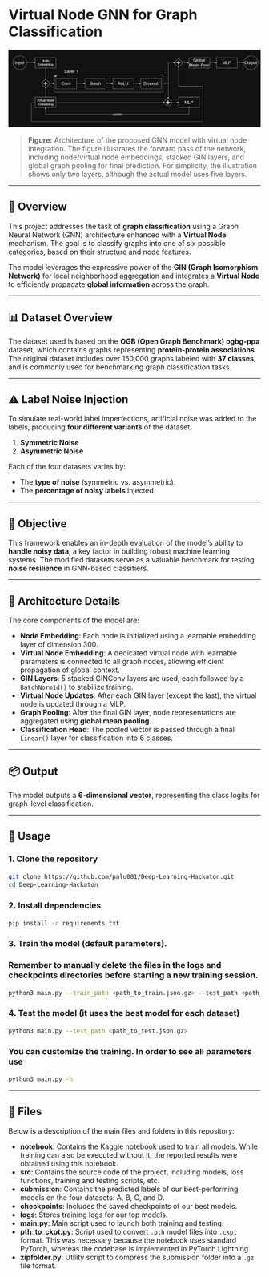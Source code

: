 # Virtual Node GNN for Graph Classification

![Model Architecture](./images/OurNet.png)

> **Figure:** Architecture of the proposed GNN model with virtual node integration. The figure illustrates the forward pass of the network, including node/virtual node embeddings, stacked GIN layers, and global graph pooling for final prediction. For simplicity, the illustration shows only two layers, although the actual model uses five layers.

---

## 🧠 Overview

This project addresses the task of **graph classification** using a Graph Neural Network (GNN) architecture enhanced with a **Virtual Node** mechanism. The goal is to classify graphs into one of six possible categories, based on their structure and node features.

The model leverages the expressive power of the **GIN (Graph Isomorphism Network)** for local neighborhood aggregation and integrates a **Virtual Node** to efficiently propagate **global information** across the graph.

---

## 📊 Dataset Overview

The dataset used is based on the **OGB (Open Graph Benchmark) ogbg-ppa** dataset, which contains graphs representing **protein-protein associations**. The original dataset includes over 150,000 graphs labeled with **37 classes**, and is commonly used for benchmarking graph classification tasks.

---

## ⚠️ Label Noise Injection

To simulate real-world label imperfections, artificial noise was added to the labels, producing **four different variants** of the dataset:

1. **Symmetric Noise**
2. **Asymmetric Noise**

Each of the four datasets varies by:
- The **type of noise** (symmetric vs. asymmetric).
- The **percentage of noisy labels** injected.

---

## 🎯 Objective

This framework enables an in-depth evaluation of the model’s ability to **handle noisy data**, a key factor in building robust machine learning systems. The modified datasets serve as a valuable benchmark for testing **noise resilience** in GNN-based classifiers.

---

## 🧱 Architecture Details

The core components of the model are:

- **Node Embedding**: Each node is initialized using a learnable embedding layer of dimension 300.
- **Virtual Node Embedding**: A dedicated virtual node with learnable parameters is connected to all graph nodes, allowing efficient propagation of global context.
- **GIN Layers**: 5 stacked GINConv layers are used, each followed by a `BatchNorm1d()` to stabilize training.
- **Virtual Node Updates**: After each GIN layer (except the last), the virtual node is updated through a MLP.
- **Graph Pooling**: After the final GIN layer, node representations are aggregated using **global mean pooling**.
- **Classification Head**: The pooled vector is passed through a final `Linear()` layer for classification into 6 classes.

---

## 📦 Output

The model outputs a **6-dimensional vector**, representing the class logits for graph-level classification.

---

## 🧪 Usage

### 1. Clone the repository

```bash
git clone https://github.com/palu001/Deep-Learning-Hackaton.git
cd Deep-Learning-Hackaton
```
### 2. Install dependencies
```bash
pip install -r requirements.txt
```

### 3. Train the model (default parameters).
### Remember to manually delete the files in the logs and checkpoints directories before starting a new training session.
```bash
python3 main.py --train_path <path_to_train.json.gz> --test_path <path_to_test.json.gz>
```

### 4. Test the model (it uses the best model for each dataset)
```bash
python3 main.py --test_path <path_to_test.json.gz>
```

### You can customize the training. In order to see all parameters use
```bash
python3 main.py -h
```

---

## 📁 Files

Below is a description of the main files and folders in this repository:

- **notebook**: Contains the Kaggle notebook used to train all models. While training can also be executed without it, the reported results were obtained using this notebook.
- **src**: Contains the source code of the project, including models, loss functions, training and testing scripts, etc.
- **submission**: Contains the predicted labels of our best-performing models on the four datasets: A, B, C, and D.
- **checkpoints**: Includes the saved checkpoints of our best models.
- **logs**: Stores training logs for our top models.
- **main.py**: Main script used to launch both training and testing.
- **pth_to_ckpt.py**: Script used to convert `.pth` model files into `.ckpt` format. This was necessary because the notebook uses standard PyTorch, whereas the codebase is implemented in PyTorch Lightning.
- **zipfolder.py**: Utility script to compress the submission folder into a `.gz` file format.


